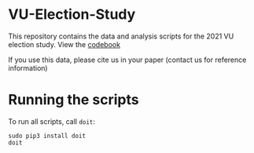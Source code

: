 # VU-Election-Study

This repository contains the data and analysis scripts for the 2021 VU election study. View the [codebook](codebook.md)

If you use this data, please cite us in your paper (contact us for reference information)

# Running the scripts

To run all scripts, call `doit`:

```
sudo pip3 install doit
doit
```
